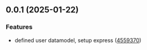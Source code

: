 ## 0.0.1 (2025-01-22)


### Features

* defined user datamodel, setup express ([4559370](https://github.com/Travis-Berthrong/Community-Solar/commit/4559370595b13515d79982c4075c8a4a9d57764d))



